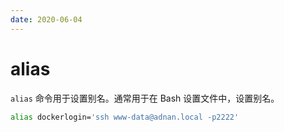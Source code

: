 ```yaml
---
date: 2020-06-04
---
```


# alias

`alias` 命令用于设置别名。通常用于在 Bash 设置文件中，设置别名。

```bash
alias dockerlogin='ssh www-data@adnan.local -p2222'
```
